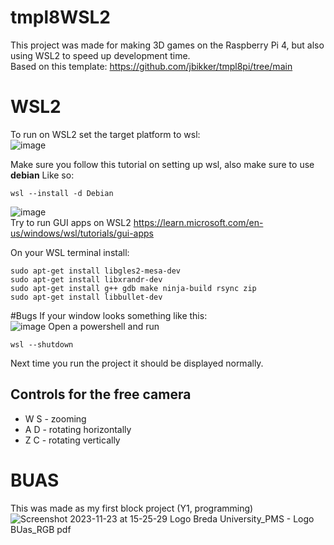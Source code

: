 
# tmpl8WSL2
This project was made for making 3D games on the Raspberry Pi 4, but also using WSL2 to speed up development time.  
Based on this template: https://github.com/jbikker/tmpl8pi/tree/main
# WSL2 
To run on WSL2 set the target platform to wsl:  
![image](https://github.com/OneBogdan01/tmpl8WSL2/assets/31468440/42b20f99-45a8-4d17-be89-c4a25601b22c)

Make sure you follow this tutorial on setting up wsl, also make sure to use **debian**
Like so:
```
wsl --install -d Debian
```

![image](https://github.com/OneBogdan01/tmpl8WSL2/assets/31468440/5ed48081-9e0a-4a35-b9e9-a1bd41287210)  
Try to run GUI apps on WSL2 https://learn.microsoft.com/en-us/windows/wsl/tutorials/gui-apps

On your WSL terminal install:
```
sudo apt-get install libgles2-mesa-dev
sudo apt-get install libxrandr-dev
sudo apt-get install g++ gdb make ninja-build rsync zip
sudo apt-get install libbullet-dev
```
#Bugs
If your window looks something like this:  
![image](https://github.com/OneBogdan01/tmpl8WSL2/assets/31468440/d96d6100-856c-430c-9e36-2ab75ddd80bc)
Open a powershell and run 
```
wsl --shutdown
```
Next time you run the project it should be displayed normally.

## Controls for the free camera
- W S - zooming
- A D - rotating horizontally
- Z C - rotating vertically
# BUAS
This was made as my first block project (Y1, programming)  
![Screenshot 2023-11-23 at 15-25-29 Logo Breda University_PMS - Logo BUas_RGB pdf](https://github.com/OneBogdan01/tmpl8WSL2/assets/31468440/f3d8586f-4fac-478e-aa49-dea7ac168f6d)

